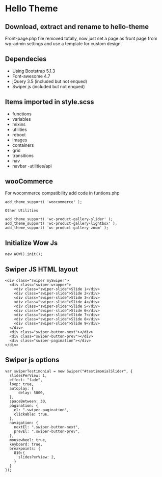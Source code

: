 # Hello Theme
## Download, extract and rename to hello-theme

Front-page.php file removed totally, now just set a page as front page from wp-admin settings and use a template for custom design.

## Dependecies
- Using Bootstrap 5.1.3
- Font-awesome 4.7
- jQuery 3.5 (included but not enqued)
- Swiper js (included but not enqued)


## Items imported in style.scss
- functions
- variables
- mixins
- utilities
- reboot
- images  
- containers
- grid
- transitions
- nav
- navbar
 -utilities/api


## wooCommerce
For wocommerce compatibility add code in funtions.php
```
add_theme_support( 'woocommerce' );

Other Utilities

add_theme_support( 'wc-product-gallery-slider' );
add_theme_support( 'wc-product-gallery-lightbox' );
add_theme_support( 'wc-product-gallery-zoom' );
```

## Initialize Wow Js
```
new WOW().init();
```
## Swiper JS HTML layout
```
<div class="swiper mySwiper">
  <div class="swiper-wrapper">
    <div class="swiper-slide">Slide 1</div>
    <div class="swiper-slide">Slide 2</div>
    <div class="swiper-slide">Slide 3</div>
    <div class="swiper-slide">Slide 4</div>
    <div class="swiper-slide">Slide 5</div>
    <div class="swiper-slide">Slide 6</div>
    <div class="swiper-slide">Slide 7</div>
    <div class="swiper-slide">Slide 8</div>
    <div class="swiper-slide">Slide 9</div>
  </div>
  <div class="swiper-button-next"></div>
  <div class="swiper-button-prev"></div>
  <div class="swiper-pagination"></div>
</div>
```

## Swiper js options
```
var swiperTestimonial = new Swiper("#testimonialSlider", {
  slidesPerView: 1,
  effect: "fade",
  loop: true,
  autoplay: {
      delay: 5000,
  },
  spaceBetween: 30,
  pagination: {
    el: ".swiper-pagination",
    clickable: true,
  },
  navigation: {
    nextEl: ".swiper-button-next",
    prevEl: ".swiper-button-prev",
  },
  mousewheel: true,
  keyboard: true,
  breakpoints: {
    810:{
      slidesPerView: 2,
    }
  }
});
```
